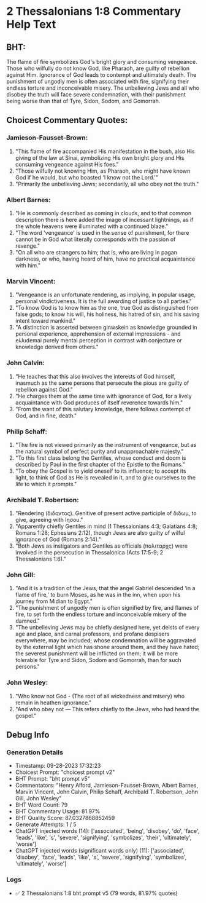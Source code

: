 # 2 Thessalonians 1:8 Commentary Help Text

## BHT:
The flame of fire symbolizes God's bright glory and consuming vengeance. Those who wilfully do not know God, like Pharaoh, are guilty of rebellion against Him. Ignorance of God leads to contempt and ultimately death. The punishment of ungodly men is often associated with fire, signifying their endless torture and inconceivable misery. The unbelieving Jews and all who disobey the truth will face severe condemnation, with their punishment being worse than that of Tyre, Sidon, Sodom, and Gomorrah.

## Choicest Commentary Quotes:
### Jamieson-Fausset-Brown:
1. "This flame of fire accompanied His manifestation in the bush, also His giving of the law at Sinai, symbolizing His own bright glory and His consuming vengeance against His foes."
2. "Those wilfully not knowing Him, as Pharaoh, who might have known God if he would, but who boasted 'I know not the Lord.'"
3. "Primarily the unbelieving Jews; secondarily, all who obey not the truth."

### Albert Barnes:
1. "He is commonly described as coming in clouds, and to that common description there is here added the image of incessant lightnings, as if the whole heavens were illuminated with a continued blaze."
2. "The word 'vengeance' is used in the sense of punishment, for there cannot be in God what literally corresponds with the passion of revenge."
3. "On all who are strangers to him; that is, who are living in pagan darkness, or who, having heard of him, have no practical acquaintance with him."

### Marvin Vincent:
1. "Vengeance is an unfortunate rendering, as implying, in popular usage, personal vindictiveness. It is the full awarding of justice to all parties."
2. "To know God is to know him as the one, true God as distinguished from false gods; to know his will, his holiness, his hatred of sin, and his saving intent toward mankind."
3. "A distinction is asserted between ginwskein as knowledge grounded in personal experience, apprehension of external impressions - and eiJudemai purely mental perception in contrast with conjecture or knowledge derived from others."

### John Calvin:
1. "He teaches that this also involves the interests of God himself, inasmuch as the same persons that persecute the pious are guilty of rebellion against God."
2. "He charges them at the same time with ignorance of God, for a lively acquaintance with God produces of itself reverence towards him."
3. "From the want of this salutary knowledge, there follows contempt of God, and in fine, death."

### Philip Schaff:
1. "The fire is not viewed primarily as the instrument of vengeance, but as the natural symbol of perfect purity and unapproachable majesty."
2. "To this first class belong the Gentiles, whose conduct and doom is described by Paul in the first chapter of the Epistle to the Romans."
3. "To obey the Gospel is to yield oneself to its influence; to accept its light, to think of God as He is revealed in it, and to give ourselves to the life to which it prompts."

### Archibald T. Robertson:
1. "Rendering (διδοντος). Genitive of present active participle of διδωμ, to give, agreeing with Ιησου."
2. "Apparently chiefly Gentiles in mind (1 Thessalonians 4:3; Galatians 4:8; Romans 1:28; Ephesians 2:12), though Jews are also guilty of wilful ignorance of God (Romans 2:14)."
3. "Both Jews as instigators and Gentiles as officials (πολιταρχς) were involved in the persecution in Thessalonica (Acts 17:5-9; 2 Thessalonians 1:6)."

### John Gill:
1. "And it is a tradition of the Jews, that the angel Gabriel descended 'in a flame of fire,' to burn Moses, as he was in the inn, when upon his journey from Midian to Egypt."
2. "The punishment of ungodly men is often signified by fire, and flames of fire, to set forth the endless torture and inconceivable misery of the damned."
3. "The unbelieving Jews may be chiefly designed here, yet deists of every age and place, and carnal professors, and profane despisers everywhere, may be included; whose condemnation will be aggravated by the external light which has shone around them, and they have hated; the severest punishment will be inflicted on them; it will be more tolerable for Tyre and Sidon, Sodom and Gomorrah, than for such persons."

### John Wesley:
1. "Who know not God - (The root of all wickedness and misery) who remain in heathen ignorance."
2. "And who obey not — This refers chiefly to the Jews, who had heard the gospel."


## Debug Info
### Generation Details
- Timestamp: 09-28-2023 17:32:23
- Choicest Prompt: "choicest prompt v2"
- BHT Prompt: "bht prompt v5"
- Commentators: "Henry Alford, Jamieson-Fausset-Brown, Albert Barnes, Marvin Vincent, John Calvin, Philip Schaff, Archibald T. Robertson, John Gill, John Wesley"
- BHT Word Count: 79
- BHT Commentary Usage: 81.97%
- BHT Quality Score: 87.0327868852459
- Generate Attempts: 1 / 5
- ChatGPT injected words (14):
	['associated', 'being', 'disobey', 'do', 'face', 'leads', 'like', 's', 'severe', 'signifying', 'symbolizes', 'their', 'ultimately', 'worse']
- ChatGPT injected words (significant words only) (11):
	['associated', 'disobey', 'face', 'leads', 'like', 's', 'severe', 'signifying', 'symbolizes', 'ultimately', 'worse']

### Logs
- ✅ 2 Thessalonians 1:8 bht prompt v5 (79 words, 81.97% quotes)